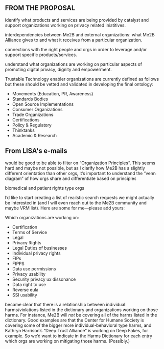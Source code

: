 

## FROM THE PROPOSAL 

identify what products and services are being provided by catalyst and support organizations working on privacy related iniatitives. 



interdependencies between Me2B and external organizations:  what Me2B Alliance gives to and what it receives from a particular organization.


connections with the right people and orgs in order to leverage and/or support specific products/services.


understand what organizations are working on particular aspects of promoting digital privacy, dignity and empowerment.  

 Trustable Technology enabler organizations are currently defined as follows but these should be vetted and validated in developing the final ontology: 

* Movements (Education, PR, Awareness)
* Standards Bodies
* Open Source Implementations
* Consumer  Organizations
* Trade Organizations 
* Certifications
* Policy & Regulatory
* Thinktanks
* Academic & Research


## From LISA's e-mails
would be good to be able to filter on “Organization Principles”.  This seems hard and maybe not possible, but as I clarify how Me2B has a slightly different orientation than other orgs, it’s important to understand the “venn diagram” of how orgs share and differentiate based on principles

biomedical and patient rights type orgs 


I’d like to start creating a list of reailstic search requests we might actually be interested in (and I will even reach out to the Me2B community and maybe VRM list).  Here are some for me—please add yours:
 
Which organizations are working on:
 
* Certification
* Terms of Service
* Legal
* Privacy Rights
* Legal Duties of businesses
* Individual privacy rights
* FIPs
* FIPPS
* Data use permissions
* Privacy usability
* Security privacy ux  dissonance
* Data right to use
* Reverse eula
* SSI usability


became clear that there is a relationship between individual harms/violations listed in the dictionary and organizations working on those harms.  For instance, Me2B will *not* be covering all of the harms listed in the dictionary.  Good examples are that the Center for Humane Society is covering some of the bigger more individual-behavioral type harms, and Kathryn Harrison’s “Deep Trust Alliance” is working on Deep Fakes, for example.  So we’d want to indicate in the Harms Dictionary for each entry which orgs are working on mitigating those harms.  (Possibly.) 